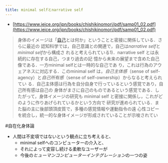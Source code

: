 ```yaml
---
title: minimal selfとnarrative self
---
```


* [https://www.ieice.org/jpn/books/chishikinomori/pdf/samp01_02.pdf](https://www.ieice.org/jpn/books/chishikinomori/pdf/samp01_02.pdf)

 > 
 > 身体のイメージは「[自己](%E8%87%AA%E5%B7%B1.md)とは何か」ということと密接に関係している．さらに最近の
 > 認知科学では，自己意識との関連で，自己は*narrative self*と*minimal self*から構成さ
 > れると考えられている1)．narrative self とは永続的に存在する自己，つまり過去の記
 > 憶から未来の展望まで含めた自己像である．一方minimal selfとは一時的な自己であ
 > り，これは行為のアウェアネスに対応する．このminimal self は，*自己主体感*（sense
 > of self-agency）と*自己所有感*（sense of self-ownership）からなると考えられてい
 > る．自己主体感は行為を自分自身で行っているという感覚であり，自己所有感は自己の
 > 身体がまさに自己のものであるという感覚である．したがって，身体イメージの研究も
 > minimal self と密接に関係し，これがどのように作りあげられているかという方向で
 > 研究が進められている．また脳の主に後部頭頂皮質で，多種の感覚情報や運動指令の遠
 > 心性コピーを統合し，統一的な身体イメージが形成されていることが示唆されてい

\#自在化身体論

* 人間は不変項ではないという観点に立ち考えると、
  * minimal selfへのコンピューターの介入と、
  * それによって変容し続ける柔軟なユーザーが
  * 今後の*ヒューマンコンピューターインテグレーション*の一つの姿
